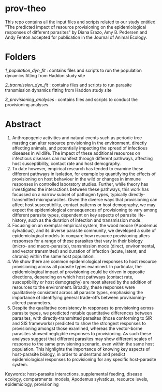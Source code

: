 # prov-theo 
This repo contains all the input files and scripts related to our study entitled "The predicted impact of resource provisioning on the epidemiological responses of different parasites"  by Diana Erazo, Amy B. Pedersen and Andy Fenton accepted for publication in the Journal of Animal Ecology. 

# Folders

*1_population_dyn_fit* : contains files and scripts to run the population dynamics fitting from Haddon study site

*2_tranmission_dyn_fit* : contains files and scripts to run parasite transmission dynamics fitting from Haddon study site 

*3_provisioning_analyses* : contains files and scripts to conduct the provisioning analyses 


# Abstract 
1.	Anthropogenic activities and natural events such as periodic tree masting can alter resource provisioning in the environment, directly affecting animals, and potentially impacting the spread of infectious diseases in wildlife. The impact of these additional resources on infectious diseases can manifest through different pathways, affecting host susceptibility, contact rate and host demography.
2.	To date however, empirical research has tended to examine these different pathways in isolation, for example by quantifying the effects of provisioning on host behaviour in the wild or changes in immune responses in controlled laboratory studies. Further, while theory has investigated the interactions between these pathways, this work has focussed on a narrow subset of pathogen types, typically directly-transmitted microparasites. Given the diverse ways that provisioning can affect host susceptibility, contact patterns or host demography, we may expect the epidemiological consequences of provisioning to vary among different parasite types, dependent on key aspects of parasite life-history, such as the duration of infection and transmission mode. 
3.	Focusing on an exemplar empirical system, the wood mouse (Apodemus sylvaticus), and its diverse parasite community, we developed a suite of epidemiological models to compare how resource provisioning alters responses for a range of these parasites that vary in their biology (micro- and macro-parasite), transmission mode (direct, environmental, and vector transmitted) and duration of infection (acute, latent, and chronic) within the same host population. 
4.	We show there are common epidemiological responses to host resource provisioning across all parasite types examined. In particular, the epidemiological impact of provisioning could be driven in opposite directions, depending on which host pathways (contact rate, susceptibility or host demography) are most altered by the addition of resources to the environment.  Broadly, these responses were qualitatively consistent across all parasite types, emphasising the importance of identifying general trade-offs between provisioning-altered parameters. 
5.	Despite the qualitative consistency in responses to provisioning across parasite types, we predicted notable quantitative differences between parasites, with directly-transmitted parasites (those conforming to SIR and SIS frameworks) predicted to show the strongest responses to provisioning amongst those examined, whereas the vector-borne parasites showed negligible responses to provisioning.  As such these analyses suggest that different parasites may show different scales of response to the same provisioning scenario, even within the same host population. This highlights the importance of knowing key aspects of host-parasite biology, in order to understand and predict epidemiological responses to provisioning for any specific host-parasite system.  

Keywords: host–parasite interactions, supplemental feeding, disease ecology, compartmental models, Apodemus sylvaticus, resource levels, epidemiology, provisioning





